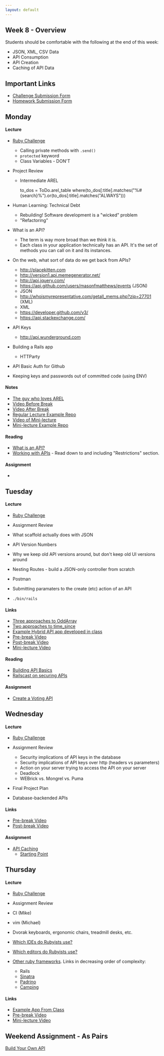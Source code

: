```yaml
---
layout: default
---
```


## Week 8 - Overview

Students should be comfortable with the following at the end of this week:

* JSON, XML, CSV Data
* API Consumption
* API Creation
* Caching of API Data

## Important Links

* [Challenge Submission Form](http://goo.gl/forms/fpcxQCtEqs)
* [Homework Submission Form](https://docs.google.com/forms/d/1lddv00AYx4z9ugJBYv1v2RG_JuMUpWEYPYjQGdCVdgQ/viewform?c=0&w=1)

## Monday

#### Lecture

* [Ruby Challenge](https://github.com/masonfmatthews/rails_assignments/blob/master/challenges/classes_challenge.rb)
  * Calling private methods with `.send()`
  * `protected` keyword
  * Class Variables - DON'T
* Project Review
  * Intermediate AREL

    to_dos = ToDo.arel_table
    where(to_dos[:title].matches("%#{search}%").or(to_dos[:title].matches("ALWAYS")))

* Human Learning: Technical Debt
  * Rebuilding!  Software development is a "wicked" problem
  * "Refactoring"

* What is an API?
  * The term is way more broad than we think it is.
  * Each class in your application technically has an API.  It's the set of methods you can call on it and its instances.
* On the web, what sort of data do we get back from APIs?
  * http://placekitten.com
  * http://version1.api.memegenerator.net/
  * http://api.jquery.com/
  * https://api.github.com/users/masonfmatthews/events (JSON)
  * JSON
  * http://whoismyrepresentative.com/getall_mems.php?zip=27701 (XML)
  * XML
  * https://developer.github.com/v3/
  * https://api.stackexchange.com/
* API Keys
  * http://api.wunderground.com
* Building a Rails app
  * HTTParty
* API Basic Auth for Github
* Keeping keys and passwords out of committed code (using ENV)

#### Notes

* [The guy who loves AREL](http://www.youtube.com/watch?v=ShPAxNcLm3o)
* [Video Before Break](http://youtu.be/AjVlDABhhi8)
* [Video After Break](http://youtu.be/ASLlaAZz-3I)
* [Regular Lecture Example Repo](https://github.com/tiyd-rails-2015-01/weather_api)
* [Video of Mini-lecture](http://youtu.be/1e9O2p2PZm8)
* [Mini-lecture Example Repo](https://github.com/tiyd-rails-2015-01/github_token_example)

#### Reading

* [What is an API?](http://skillcrush.com/2012/07/04/api-2/)
* [Working with APIs](http://www.theodinproject.com/ruby-on-rails/working-with-external-apis?ref=lnav) - Read down to and including "Restrictions" section.

#### Assignment

* 

## Tuesday

<!-- Next time should switch the order of Tuesday and Wednesday -->

#### Lecture

* [Ruby Challenge](https://github.com/masonfmatthews/rails_assignments/blob/master/challenges/composition_challenge.rb)
* Assignment Review

* What scaffold actually does with JSON
* API Version Numbers
* Why we keep old API versions around, but don't keep old UI versions around
* Nesting Routes - build a JSON-only controller from scratch
* Postman
* Submitting paramaters to the create (etc) action of an API
* `./bin/rails`


#### Links

* [Three approaches to OddArray](w8-2/composition.rb)
* [Two approaches to time_since](w8-2/time_math.rb)
* [Example Hybrid API app developed in class](https://github.com/tiyd-rails-2015-01/api_creation_example)
* [Pre-break Video](https://www.youtube.com/watch?v=D7Rmj4jTCOc)
* [Post-break Video](https://www.youtube.com/watch?v=a5fJ6-CMkmY)
* [Mini-lecture Video](http://youtu.be/zZ1RB5UgVLE)

#### Reading

* [Building API Basics](http://www.theodinproject.com/ruby-on-rails/apis-and-building-your-own)
* [Railscast on securing APIs](http://railscasts.com/episodes/352-securing-an-api)

#### Assignment

* [Create a Voting API](https://github.com/tiyd-rails-2015-01/voting_api)


## Wednesday

#### Lecture

* [Ruby Challenge](https://github.com/masonfmatthews/rails_assignments/blob/master/challenges/inheritance_challenge.rb)
* Assignment Review
  * Security implications of API keys in the database
  * Security implications of API keys over http (headers vs parameters)
  * Action on your server trying to access the API on your server
  * Deadlock
  * WEBrick vs. Mongrel vs. Puma

* Final Project Plan
* Database-backended APIs

#### Links

* [Pre-break Video](https://www.youtube.com/watch?v=OBYAzYMHkyM)
* [Post-break Video](https://www.youtube.com/watch?v=cUw8-b0keqs)

#### Assignment

* [API Caching](https://github.com/tiyd-rails-2015-01/api_caching)
  * [Starting Point](https://github.com/tiyd-rails-2015-01/database_api_starting_point)

## Thursday

#### Lecture

* [Ruby Challenge](https://github.com/masonfmatthews/rails_assignments/blob/master/challenges/include_challenge.rb)
* Assignment Review

* CI (Mike)
* vim (Michael)
* Dvorak keyboards, ergonomic chairs, treadmill desks, etc.
* [Which IDEs do Rubyists use?](http://www.sitepoint.com/ides-rubyists-use/?utm_source=rubyweekly&utm_medium=email)
* [Which editors do Rubyists use?](http://www.sitepoint.com/editor-rubyists-use/)
* [Other ruby frameworks](https://blog.engineyard.com/2015/life-beyond-rails-brief-look-alternate-web-frameworks-ruby).  Links in decreasing order of complexity:
  * Rails
  * [Sinatra](http://www.sinatrarb.com/)
  * [Padrino](http://www.padrinorb.com/)
  * [Camping](http://camping.io/)

#### Links

* [Example App From Class](https://github.com/tiyd-rails-2015-01/db_backed_api_example)
* [Pre-break Video](http://youtu.be/MvX_XPAMpfI)
* [Mini-lecture Video](http://youtu.be/PXCm6K4CVh4)

## Weekend Assignment - As Pairs

[Build Your Own API](https://github.com/tiyd-rails-2015-01/novel_api)
